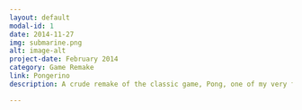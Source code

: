 ```yaml
---
layout: default
modal-id: 1
date: 2014-11-27
img: submarine.png 
alt: image-alt
project-date: February 2014
category: Game Remake
link: Pongerino
description: A crude remake of the classic game, Pong, one of my very first projects was to recreate it from scratch using C++ and the SDL 2.0 Library. Microsoft Visual Studio was the IDE I used and it was very fun to code from scratch, albeit there were challenges along the way.

---
```

